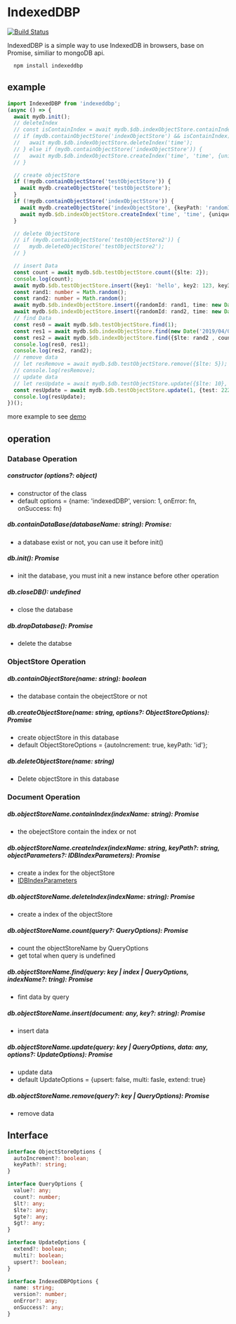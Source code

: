 # IndexedDBP
<!-- [START badges] -->
[![Build Status](https://travis-ci.org/fayfang/indexedDBP.svg?branch=master)](https://travis-ci.org/fayfang/indexedDBP)
<!-- [END badges] -->
IndexedDBP is a simple way to use IndexedDB in browsers, base on Promise, similiar to mongoDB api.

``` node
  npm install indexeddbp
```

## example
``` typeScript
import IndexedDBP from 'indexeddbp';
(async () => {
  await mydb.init();
  // deleteIndex
  // const isContainIndex = await mydb.$db.indexObjectStore.containIndex('time');
  // if (mydb.containObjectStore('indexObjectStore') && isContainIndex) {
  //   await mydb.$db.indexObjectStore.deleteIndex('time');
  // } else if (mydb.containObjectStore('indexObjectStore')) {
  //   await mydb.$db.indexObjectStore.createIndex('time', 'time', {unique: false, multiEntry: false});
  // }

  // create objectStore
  if (!mydb.containObjectStore('testObjectStore')) {
    await mydb.createObjectStore('testObjectStore');
  }
  if (!mydb.containObjectStore('indexObjectStore')) {
    await mydb.createObjectStore('indexObjectStore', {keyPath: 'randomId'});
    await mydb.$db.indexObjectStore.createIndex('time', 'time', {unique: false, multiEntry: false});
  }

  // delete ObjectStore
  // if (mydb.containObjectStore('testObjectStore2')) {
  //   mydb.deleteObjectStore('testObjectStore2');
  // }

  // insert Data
  const count = await mydb.$db.testObjectStore.count({$lte: 2});
  console.log(count);
  await mydb.$db.testObjectStore.insert({key1: 'hello', key2: 123, key3: true, key4: new Date()});
  const rand1: number = Math.random();
  const rand2: number = Math.random();
  await mydb.$db.indexObjectStore.insert({randomId: rand1, time: new Date('2019/04/03')});
  await mydb.$db.indexObjectStore.insert({randomId: rand2, time: new Date('2019/04/05')});
  // find Data
  const res0 = await mydb.$db.testObjectStore.find(1);
  const res1 = await mydb.$db.indexObjectStore.find(new Date('2019/04/03'), 'time');
  const res2 = await mydb.$db.indexObjectStore.find({$lte: rand2 , count: 5});
  console.log(res0, res1);
  console.log(res2, rand2);
  // remove data
  // let resRemove = await mydb.$db.testObjectStore.remove({$lte: 5});
  // console.log(resRemove);
  // update data
  // let resUpdate = await mydb.$db.testObjectStore.update({$lte: 10}, {test: 222}, {multi: true});
  const resUpdate = await mydb.$db.testObjectStore.update(1, {test: 222}, {upsert: true});
  console.log(resUpdate);
})();
```
more example to see [demo](https://github.com/fayfang/indexedDBP/tree/master/test/example)

## operation
### Database Operation
##### constructor (options?: object)
+ constructor of the class
+ default options = {name: 'indexedDBP', version: 1, onError: fn, onSuccess: fn}

##### db.containDataBase(databaseName: string): Promise:
+ a database exist or not, you can use it before init()

##### db.init(): Promise
+ init the database, you must init a new instance before other operation

##### db.closeDB(): undefined
+ close the database

##### db.dropDatabase(): Promise
+ delete the databse

### ObjectStore Operation
##### db.containObjectStore(name: string): boolean
+ the database contain the obejectStore or not

##### db.createObjectStore(name: string, options?: ObjectStoreOptions): Promise
+ create objectStore in this database
+ default ObjectStoreOptions = {autoIncrement: true, keyPath: 'id'};

##### db.deleteObjectStore(name: string)
+ Delete objectStore in this database

### Document Operation
##### db.objectStoreName.containIndex(indexName: string): Promise
+ the obejectStore contain the index or not

##### db.objectStoreName.createIndex(indexName: string, keyPath?: string, objectParameters?: IDBIndexParameters): Promise
+ create a index for the objectStore
+ [IDBIndexParameters](https://developer.mozilla.org/en-US/docs/Web/API/IDBIndexParameters)

##### db.objectStoreName.deleteIndex(indexName: string): Promise
+ create a index of the objectStore

##### db.objectStoreName.count(query?: QueryOptions): Promise
+ count the objectStoreName by QueryOptions
+ get total when query is undefined

##### db.objectStoreName.find(query: key | index | QueryOptions, indexName?: tring): Promise
+ fint data by query

##### db.objectStoreName.insert(document: any, key?: string): Promise
+ insert data

##### db.objectStoreName.update(query: key | QueryOptions, data: any, options?: UpdateOptions): Promise
+ update data
+ default UpdateOptions = {upsert: false, multi: fasle, extend: true}

##### db.objectStoreName.remove(query?: key | QueryOptions): Promise
+ remove data

## Interface
``` typeScript
interface ObjectStoreOptions {
  autoIncrement?: boolean;
  keyPath?: string;
}

interface QueryOptions {
  value?: any;
  count?: number;
  $lt?: any;
  $lte?: any;
  $gte?: any;
  $gt?: any;
}

interface UpdateOptions {
  extend?: boolean;
  multi?: boolean;
  upsert?: boolean;
}

interface IndexedDBPOptions {
  name: string;
  version?: number;
  onError?: any;
  onSuccess?: any;
}
```


